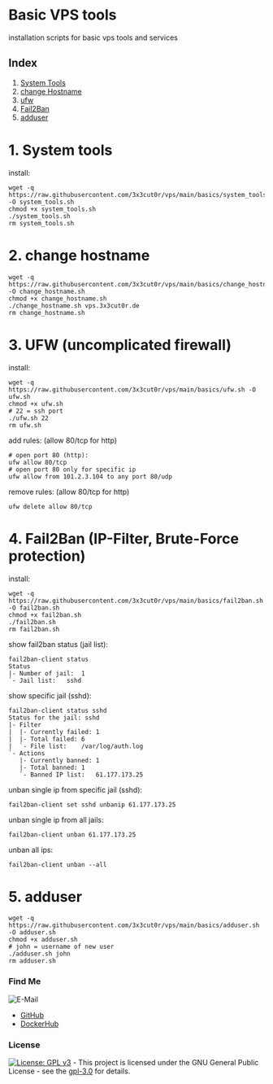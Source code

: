 # Basic VPS tools

installation scripts for basic vps tools and services

## Index

1. [System Tools](#system_tools)  
2. [change Hostname](#hostname)  
3. [ufw](#ufw)  
4. [Fail2Ban](#fail2ban)  
5. [adduser](#adduser)  

# 1. System tools <a name="system_tools"></a>
install:
```shell
wget -q https://raw.githubusercontent.com/3x3cut0r/vps/main/basics/system_tools.sh -O system_tools.sh
chmod +x system_tools.sh
./system_tools.sh
rm system_tools.sh

```

# 2. change hostname <a name="hostname"></a>
```shell
wget -q https://raw.githubusercontent.com/3x3cut0r/vps/main/basics/change_hostname.sh -O change_hostname.sh
chmod +x change_hostname.sh
./change_hostname.sh vps.3x3cut0r.de
rm change_hostname.sh

```

# 3. UFW (uncomplicated firewall) <a name="ufw"></a>
install:
```shell
wget -q https://raw.githubusercontent.com/3x3cut0r/vps/main/basics/ufw.sh -O ufw.sh
chmod +x ufw.sh
# 22 = ssh port
./ufw.sh 22
rm ufw.sh

```
add rules: (allow 80/tcp for http)
```shell
# open port 80 (http):
ufw allow 80/tcp
# open port 80 only for specific ip
ufw allow from 101.2.3.104 to any port 80/udp

```
remove rules: (allow 80/tcp for http)
```shell
ufw delete allow 80/tcp

```

# 4. Fail2Ban (IP-Filter, Brute-Force protection) <a name="fail2ban"></a>
install:
```shell
wget -q https://raw.githubusercontent.com/3x3cut0r/vps/main/basics/fail2ban.sh -O fail2ban.sh
chmod +x fail2ban.sh
./fail2ban.sh
rm fail2ban.sh

```
show fail2ban status (jail list):
```shell
fail2ban-client status
Status
|- Number of jail:	1
`- Jail list:	sshd
```
show specific jail (sshd):
```shell
fail2ban-client status sshd
Status for the jail: sshd
|- Filter
|  |- Currently failed:	1
|  |- Total failed:	6
|  `- File list:	/var/log/auth.log
`- Actions
   |- Currently banned:	1
   |- Total banned:	1
   `- Banned IP list:	61.177.173.25
```
unban single ip from specific jail (sshd):
```shell
fail2ban-client set sshd unbanip 61.177.173.25
```
unban single ip from all jails:
```shell
fail2ban-client unban 61.177.173.25
```
unban all ips:
```shell
fail2ban-client unban --all
```

# 5. adduser <a name="adduser"></a>
```shell
wget -q https://raw.githubusercontent.com/3x3cut0r/vps/main/basics/adduser.sh -O adduser.sh
chmod +x adduser.sh
# john = username of new user
./adduser.sh john
rm adduser.sh

```

### Find Me <a name="findme"></a>

![E-Mail](https://img.shields.io/badge/E--Mail-executor55%40gmx.de-red)
* [GitHub](https://github.com/3x3cut0r)
* [DockerHub](https://hub.docker.com/u/3x3cut0r)

### License <a name="license"></a>

[![License: GPL v3](https://img.shields.io/badge/License-GPLv3-blue.svg)](https://www.gnu.org/licenses/gpl-3.0) - This project is licensed under the GNU General Public License - see the [gpl-3.0](https://www.gnu.org/licenses/gpl-3.0.en.html) for details.

